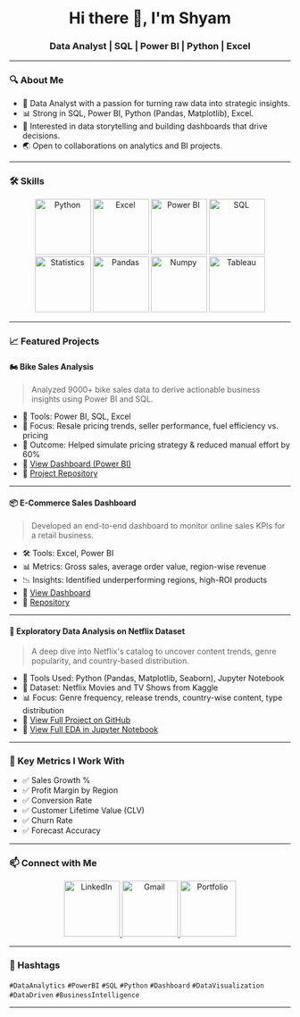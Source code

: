 <h1 align="center">Hi there 👋, I'm Shyam</h1>
<h3 align="center">Data Analyst | SQL | Power BI | Python | Excel</h3>

---

### 🔍 About Me
- 🎯 Data Analyst with a passion for turning raw data into strategic insights.
- 📊 Strong in SQL, Power BI, Python (Pandas, Matplotlib), Excel.
- 🧠 Interested in data storytelling and building dashboards that drive decisions.
- 🌏 Open to collaborations on analytics and BI projects.

---

### 🛠️ Skills

<p align="center">
  <img src="https://github.com/user-attachments/assets/b60e262e-538f-4f9e-864b-68556ddc17b8" width="100" height="100" alt="Python"/>
  <img src="https://github.com/user-attachments/assets/ccf39e13-8e6f-4601-929b-9e3bdfd34ab1" width="100" height="100" alt="Excel"/>
  <img src="https://github.com/user-attachments/assets/90e5467e-66d7-4e10-b46e-7c98b4941d5d" width="100" height="100" alt="Power BI"/>
  <img src="https://github.com/user-attachments/assets/9cad1805-2b3c-4910-b70f-40f2e176885f" width="100" height="100" alt="SQL"/>
  <img src="https://img.icons8.com/color/200/000000/microsoft-excel-2019--v1.png" width="100" height="100" alt="Statistics"/>
  <img src="https://github.com/user-attachments/assets/95b04759-49e8-4ed7-97b8-b0e2d42a9cd6" width="100" height="100" alt="Pandas"/>
  <img src="https://github.com/user-attachments/assets/999d1da2-a89c-408d-8b52-d08260245429" width="100" height="100" alt="Numpy"/>
  <img src="https://github.com/user-attachments/assets/bbd4c243-dcf0-4c7e-b459-d6ed209dc58c" width="100" height="100" alt="Tableau "/>
</p>

---

### 📈 Featured Projects

#### 🏍️ Bike Sales Analysis
> Analyzed 9000+ bike sales data to derive actionable business insights using Power BI and SQL.

- 🧩 Tools: Power BI, SQL, Excel
- 📌 Focus: Resale pricing trends, seller performance, fuel efficiency vs. pricing
- 🚀 Outcome: Helped simulate pricing strategy & reduced manual effort by 60%
- 🔗 [View Dashboard (Power BI)](https://github.com/Shyam-Sunder-Karupothula/Bike-sales-insights/blob/main/Bike%20Sales%20Analysis%20Dashboard.pdf)
- 🔗 [Project Repository](https://github.com/Shyam-Sunder-Karupothula/Bike-sales-insights)

---

#### 📦 E-Commerce Sales Dashboard
> Developed an end-to-end dashboard to monitor online sales KPIs for a retail business.

- 🛠️ Tools: Excel, Power BI
- 📊 Metrics: Gross sales, average order value, region-wise revenue
- 📉 Insights: Identified underperforming regions, high-ROI products
- 🔗 [View Dashboard](https://github.com/Shyam-Sunder-Karupothula/Ecommerce-Sales-Dashboard/blob/main/Ecommerce%20Sales%20Dashboard.png)
- 🔗 [Repository](https://github.com/Shyam-Sunder-Karupothula/Ecommerce-Sales-Dashboard)

---

#### 🔎 Exploratory Data Analysis on Netflix Dataset

> A deep dive into Netflix's catalog to uncover content trends, genre popularity, and country-based distribution.

- 🔧 Tools Used: Python (Pandas, Matplotlib, Seaborn), Jupyter Notebook
- 📁 Dataset: Netflix Movies and TV Shows from Kaggle
- 📊 Focus: Genre frequency, release trends, country-wise content, type distribution
- 🔗 [View Full Project on GitHub](https://github.com/Shyam-Sunder-Karupothula/Netflix-EDA)
- 🔗 [View Full EDA in Jupyter Notebook](https://github.com/Shyam-Sunder-Karupothula/Netflix-EDA/blob/main/Netflix_EDA.ipynb)

---

### 📌 Key Metrics I Work With
- ✅ Sales Growth %
- ✅ Profit Margin by Region
- ✅ Conversion Rate
- ✅ Customer Lifetime Value (CLV)
- ✅ Churn Rate
- ✅ Forecast Accuracy

---

### 📫 Connect with Me

<p align="center">
  <a href="https://linkedin.com/in/karupothula-shyam-sunder-840635334" target="_blank">
    <img src="https://github.com/user-attachments/assets/76f6ce92-47d7-48cb-8dc8-e708e6f395c2" width="100" height="100" alt="LinkedIn"/>
  </a>
  <a href="mailto:karupothula.shyamgoud@gmail.com">
    <img src="https://github.com/user-attachments/assets/ac15f100-fcca-447f-abcf-a3f5c157cde8" width="100" height="100" alt="Gmail"/>
  </a>
  <a href="https://shyam-sunder-karupothula.github.io/My-Portfolio-Website/" target="_blank">
    <img src="https://github.com/user-attachments/assets/2c7dc4a8-77e9-4b22-9f33-cb38f52c495b" width="100" height="100" alt="Portfolio"/>
  </a>
</p>

---

### 📌 Hashtags
`#DataAnalytics` `#PowerBI` `#SQL` `#Python` `#Dashboard` `#DataVisualization` `#DataDriven` `#BusinessIntelligence`

---
